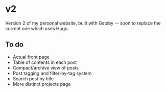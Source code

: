 # v2

Version 2 of my personal website, built with Gatsby -- soon to replace the
current one which uses Hugo.

## To do

* Actual front page
* Table of contents in each post
* Compact/archive view of posts
* Post tagging and filter-by-tag system
* Search post by title
* More distinct projects page
